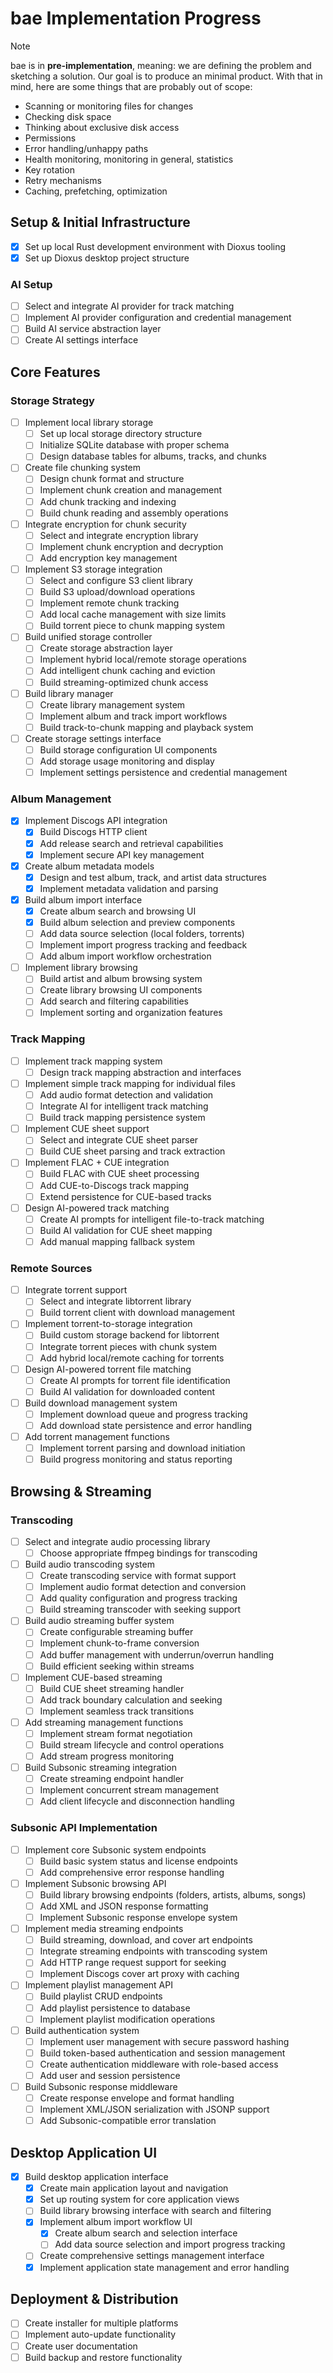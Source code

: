 # bae Implementation Progress

> [!NOTE]  
> bae is in **pre-implementation**, meaning: we are defining the problem and
> sketching a solution. Our goal is to produce an minimal product. With that
> in mind, here are some things that are probably out of scope:
>
> - Scanning or monitoring files for changes
> - Checking disk space
> - Thinking about exclusive disk access
> - Permissions
> - Error handling/unhappy paths
> - Health monitoring, monitoring in general, statistics
> - Key rotation
> - Retry mechanisms
> - Caching, prefetching, optimization

## Setup & Initial Infrastructure

- [x] Set up local Rust development environment with Dioxus tooling
- [x] Set up Dioxus desktop project structure

### AI Setup

- [ ] Select and integrate AI provider for track matching
- [ ] Implement AI provider configuration and credential management
- [ ] Build AI service abstraction layer
- [ ] Create AI settings interface

## Core Features

### Storage Strategy

- [ ] Implement local library storage
  - [ ] Set up local storage directory structure
  - [ ] Initialize SQLite database with proper schema
  - [ ] Design database tables for albums, tracks, and chunks
- [ ] Create file chunking system
  - [ ] Design chunk format and structure
  - [ ] Implement chunk creation and management
  - [ ] Add chunk tracking and indexing
  - [ ] Build chunk reading and assembly operations
- [ ] Integrate encryption for chunk security
  - [ ] Select and integrate encryption library
  - [ ] Implement chunk encryption and decryption
  - [ ] Add encryption key management
- [ ] Implement S3 storage integration
  - [ ] Select and configure S3 client library
  - [ ] Build S3 upload/download operations
  - [ ] Implement remote chunk tracking
  - [ ] Add local cache management with size limits
  - [ ] Build torrent piece to chunk mapping system
- [ ] Build unified storage controller
  - [ ] Create storage abstraction layer
  - [ ] Implement hybrid local/remote storage operations
  - [ ] Add intelligent chunk caching and eviction
  - [ ] Build streaming-optimized chunk access
- [ ] Build library manager
  - [ ] Create library management system
  - [ ] Implement album and track import workflows
  - [ ] Build track-to-chunk mapping and playback system
- [ ] Create storage settings interface
  - [ ] Build storage configuration UI components
  - [ ] Add storage usage monitoring and display
  - [ ] Implement settings persistence and credential management

### Album Management

- [x] Implement Discogs API integration
  - [x] Build Discogs HTTP client
  - [x] Add release search and retrieval capabilities
  - [x] Implement secure API key management
- [x] Create album metadata models
  - [x] Design and test album, track, and artist data structures
  - [x] Implement metadata validation and parsing
- [x] Build album import interface
  - [x] Create album search and browsing UI
  - [x] Build album selection and preview components
  - [ ] Add data source selection (local folders, torrents)
  - [ ] Implement import progress tracking and feedback
  - [ ] Add album import workflow orchestration
- [ ] Implement library browsing
  - [ ] Build artist and album browsing system
  - [ ] Create library browsing UI components
  - [ ] Add search and filtering capabilities
  - [ ] Implement sorting and organization features

### Track Mapping

- [ ] Implement track mapping system
  - [ ] Design track mapping abstraction and interfaces

- [ ] Implement simple track mapping for individual files
  - [ ] Add audio format detection and validation
  - [ ] Integrate AI for intelligent track matching
  - [ ] Build track mapping persistence system

- [ ] Implement CUE sheet support
  - [ ] Select and integrate CUE sheet parser
  - [ ] Build CUE sheet parsing and track extraction

- [ ] Implement FLAC + CUE integration
  - [ ] Build FLAC with CUE sheet processing
  - [ ] Add CUE-to-Discogs track mapping
  - [ ] Extend persistence for CUE-based tracks

- [ ] Design AI-powered track matching
  - [ ] Create AI prompts for intelligent file-to-track matching
  - [ ] Build AI validation for CUE sheet mapping
  - [ ] Add manual mapping fallback system

### Remote Sources

- [ ] Integrate torrent support
  - [ ] Select and integrate libtorrent library
  - [ ] Build torrent client with download management

- [ ] Implement torrent-to-storage integration
  - [ ] Build custom storage backend for libtorrent
  - [ ] Integrate torrent pieces with chunk system
  - [ ] Add hybrid local/remote caching for torrents

- [ ] Design AI-powered torrent file matching
  - [ ] Create AI prompts for torrent file identification
  - [ ] Build AI validation for downloaded content

- [ ] Build download management system
  - [ ] Implement download queue and progress tracking
  - [ ] Add download state persistence and error handling

- [ ] Add torrent management functions
  - [ ] Implement torrent parsing and download initiation
  - [ ] Build progress monitoring and status reporting

## Browsing & Streaming

### Transcoding

- [ ] Select and integrate audio processing library
  - [ ] Choose appropriate ffmpeg bindings for transcoding

- [ ] Build audio transcoding system
  - [ ] Create transcoding service with format support
  - [ ] Implement audio format detection and conversion
  - [ ] Add quality configuration and progress tracking
  - [ ] Build streaming transcoder with seeking support

- [ ] Build audio streaming buffer system
  - [ ] Create configurable streaming buffer
  - [ ] Implement chunk-to-frame conversion
  - [ ] Add buffer management with underrun/overrun handling
  - [ ] Build efficient seeking within streams

- [ ] Implement CUE-based streaming
  - [ ] Build CUE sheet streaming handler
  - [ ] Add track boundary calculation and seeking
  - [ ] Implement seamless track transitions

- [ ] Add streaming management functions
  - [ ] Implement stream format negotiation
  - [ ] Build stream lifecycle and control operations
  - [ ] Add stream progress monitoring

- [ ] Build Subsonic streaming integration
  - [ ] Create streaming endpoint handler
  - [ ] Implement concurrent stream management
  - [ ] Add client lifecycle and disconnection handling

### Subsonic API Implementation

- [ ] Implement core Subsonic system endpoints
  - [ ] Build basic system status and license endpoints
  - [ ] Add comprehensive error response handling

- [ ] Implement Subsonic browsing API
  - [ ] Build library browsing endpoints (folders, artists, albums, songs)
  - [ ] Add XML and JSON response formatting
  - [ ] Implement Subsonic response envelope system

- [ ] Implement media streaming endpoints
  - [ ] Build streaming, download, and cover art endpoints
  - [ ] Integrate streaming endpoints with transcoding system
  - [ ] Add HTTP range request support for seeking
  - [ ] Implement Discogs cover art proxy with caching

- [ ] Implement playlist management API
  - [ ] Build playlist CRUD endpoints
  - [ ] Add playlist persistence to database
  - [ ] Implement playlist modification operations

- [ ] Build authentication system
  - [ ] Implement user management with secure password hashing
  - [ ] Build token-based authentication and session management
  - [ ] Create authentication middleware with role-based access
  - [ ] Add user and session persistence

- [ ] Build Subsonic response middleware
  - [ ] Create response envelope and format handling
  - [ ] Implement XML/JSON serialization with JSONP support
  - [ ] Add Subsonic-compatible error translation

## Desktop Application UI

- [x] Build desktop application interface
  - [x] Create main application layout and navigation
  - [x] Set up routing system for core application views
  - [ ] Build library browsing interface with search and filtering
  - [x] Implement album import workflow UI
    - [x] Create album search and selection interface
    - [ ] Add data source selection and import progress tracking
  - [ ] Create comprehensive settings management interface
  - [x] Implement application state management and error handling

## Deployment & Distribution

- [ ] Create installer for multiple platforms
- [ ] Implement auto-update functionality
- [ ] Create user documentation
- [ ] Build backup and restore functionality
